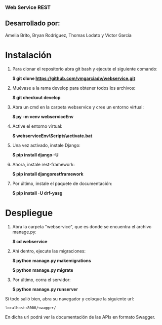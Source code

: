 ### Web Service REST
## Desarrollado por:
Amelia Brito, Bryan Rodríguez, Thomas Lodato y Víctor García
# Instalación
1. Para clonar el repositorio abra git bash y ejecute el siguiente comando:

    <b>$ git clone https://github.com/vmgarciadv/webservice.git</b>
    
2. Muévase a la rama develop para obtener todos los archivos:

    <b>$ git checkout develop</b>
    
3. Abra un cmd en la carpeta webservice y cree un entorno virtual:

    <b>$ py -m venv webserviceEnv</b>
    
4. Active el entorno virtual:

    <b>$ webserviceEnv\Scripts\activate.bat</b>
    
5. Una vez activado, instale Django:

    <b>$ pip install django -U</b>
    
6. Ahora, instale rest-framework:

    <b>$ pip install djangorestframework</b>
    
7. Por último, instale el paquete de documentación:

    <b>$ pip install -U drf-yasg</b>
    
# Despliegue
1. Abra la carpeta "webservice", que es donde se encuentra el archivo manage.py: 

    <b>$ cd webservice</b>
    
2. Ahí dentro, ejecute las migraciones:

    <b>$ python manage.py makemigrations</b>
    
    <b>$ python manage.py migrate</b>
3. Por último, corra el servidor:

    <b>$ python manage.py runserver</b>
    
Si todo salió bien, abra su navegador y coloque la siguiente url: 

    localhost:8000/swagger/

En dicha url podrá ver la documentación de las APIs en formato Swagger.